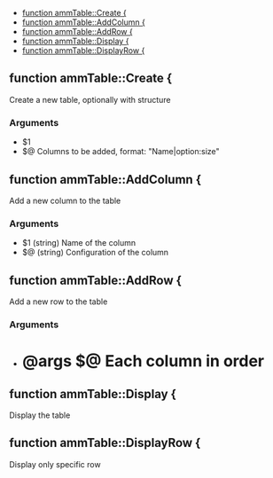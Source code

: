 
* [function ammTable::Create {](#function-ammtablecreate-)
* [function ammTable::AddColumn {](#function-ammtableaddcolumn-)
* [function ammTable::AddRow {](#function-ammtableaddrow-)
* [function ammTable::Display {](#function-ammtabledisplay-)
* [function ammTable::DisplayRow {](#function-ammtabledisplayrow-)


## function ammTable::Create {

 Create a new table, optionally with structure

### Arguments

* $1 
* $@  Columns to be added, format: "Name|option:size"

## function ammTable::AddColumn {

 Add a new column to the table

### Arguments

* $1  (string) Name of the column
* $@  (string) Configuration of the column

## function ammTable::AddRow {

 Add a new row to the table

### Arguments

* # @args $@  Each column in order

## function ammTable::Display {

 Display the table

## function ammTable::DisplayRow {

 Display only specific row

